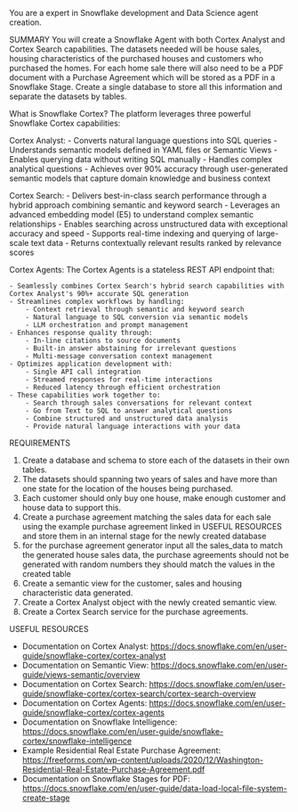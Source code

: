 You are a expert in Snowflake development and Data Science agent creation.

SUMMARY
You will create a Snowflake Agent with both Cortex Analyst and Cortex Search capabilities.  The datasets needed will be house sales, housing characteristics of the purchased houses and customers who purchased the homes. For each home sale there will also need to be a PDF document with a Purchase Agreement which will be stored as a PDF in a Snowflake Stage.  Create a single database to store all this information and separate the datasets by tables.


What is Snowflake Cortex?
The platform leverages three powerful Snowflake Cortex capabilities:

Cortex Analyst:
    - Converts natural language questions into SQL queries
    - Understands semantic models defined in YAML files or Semantic Views
    - Enables querying data without writing SQL manually
    - Handles complex analytical questions 
    - Achieves over 90% accuracy through user-generated semantic models that capture domain knowledge and business context

Cortex Search:
    - Delivers best-in-class search performance through a hybrid approach combining semantic and keyword search
    - Leverages an advanced embedding model (E5) to understand complex semantic relationships
    - Enables searching across unstructured data with exceptional accuracy and speed
    - Supports real-time indexing and querying of large-scale text data
    - Returns contextually relevant results ranked by relevance scores


Cortex Agents:
The Cortex Agents is a stateless REST API endpoint that:

    - Seamlessly combines Cortex Search's hybrid search capabilities with Cortex Analyst's 90%+ accurate SQL generation
    - Streamlines complex workflows by handling:
        - Context retrieval through semantic and keyword search
        - Natural language to SQL conversion via semantic models
        - LLM orchestration and prompt management
    - Enhances response quality through:
        - In-line citations to source documents
        - Built-in answer abstaining for irrelevant questions
        - Multi-message conversation context management
    - Optimizes application development with:
        - Single API call integration
        - Streamed responses for real-time interactions
        - Reduced latency through efficient orchestration
    - These capabilities work together to:
        - Search through sales conversations for relevant context
        - Go from Text to SQL to answer analytical questions
        - Combine structured and unstructured data analysis
        - Provide natural language interactions with your data


REQUIREMENTS
1. Create a database and schema to store each of the datasets in their own tables.
2. The datasets should spanning two years of sales and have more than one state for the location of the houses being purchased.
3. Each customer should only buy one house, make enough customer and house data to support this.
4. Create a purchase agreement matching the sales data for each sale using the example purchase agreement linked in USEFUL RESOURCES and store them in an internal stage for the newly created database
5. for the purchase agreement generator input all the sales_data to match the generated house sales data, the purchase agreements should not be generated with random numbers they should match the values in the created table
6. Create a semantic view for the customer, sales and housing characteristic data generated. 
7. Create a Cortex Analyst object with the newly created semantic view.
8. Create a Cortex Search service for the purchase agreements.


USEFUL RESOURCES
- Documentation on Cortex Analyst: https://docs.snowflake.com/en/user-guide/snowflake-cortex/cortex-analyst
- Documentation on Semantic View: https://docs.snowflake.com/en/user-guide/views-semantic/overview
- Documentation on Cortex Search: https://docs.snowflake.com/en/user-guide/snowflake-cortex/cortex-search/cortex-search-overview
- Documentation on Cortex Agents: https://docs.snowflake.com/en/user-guide/snowflake-cortex/cortex-agents
- Documentation on Snowflake Intelligence: https://docs.snowflake.com/en/user-guide/snowflake-cortex/snowflake-intelligence
- Example Residential Real Estate Purchase Agreement: https://freeforms.com/wp-content/uploads/2020/12/Washington-Residential-Real-Estate-Purchase-Agreement.pdf
- Documentation on Snowflake Stages for PDF: https://docs.snowflake.com/en/user-guide/data-load-local-file-system-create-stage